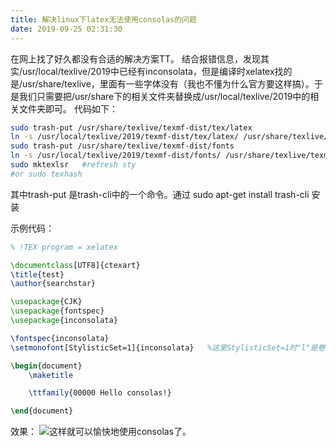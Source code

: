 ```yaml
---
title: 解决linux下latex无法使用consolas的问题
date: 2019-09-25 02:31:30
---
```


在网上找了好久都没有合适的解决方案TT。
结合报错信息，发现其实/usr/local/texlive/2019中已经有inconsolata，但是编译时xelatex找的是/usr/share/texlive，里面有一些字体没有（我也不懂为什么官方要这样搞）。于是我们只需要把/usr/share下的相关文件夹替换成/usr/local/texlive/2019中的相关文件夹即可。
代码如下：
```bash
sudo trash-put /usr/share/texlive/texmf-dist/tex/latex
ln -s /usr/local/texlive/2019/texmf-dist/tex/latex/ /usr/share/texlive/texmf-dist/tex/latex
sudo trash-put /usr/share/texlive/texmf-dist/fonts
ln -s /usr/local/texlive/2019/texmf-dist/fonts/ /usr/share/texlive/texmf-dist/fonts
sudo mktexlsr	#refresh sty
#or sudo texhash
```
其中trash-put 是trash-cli中的一个命令。通过
sudo apt-get install trash-cli
安装

示例代码：
```tex
% !TEX program = xelatex

\documentclass[UTF8]{ctexart}
\title{test}
\author{searchstar}

\usepackage{CJK}
\usepackage{fontspec}
\usepackage{inconsolata}

\fontspec{inconsolata}
\setmonofont[StylisticSet=1]{inconsolata}	%这里StylisticSet=1时"l"是卷的。（有时候等于3的时候是卷的。玄学）

\begin{document}
	\maketitle

	\ttfamily{00000 Hello consolas!}

\end{document}
```
效果：
![](https://img-blog.csdnimg.cn/20190925022903920.png?x-oss-process=image/watermark,type_ZmFuZ3poZW5naGVpdGk,shadow_10,text_aHR0cHM6Ly9ibG9nLmNzZG4ubmV0L3FxXzQxOTYxNDU5,size_16,color_FFFFFF,t_70)这样就可以愉快地使用consolas了。
